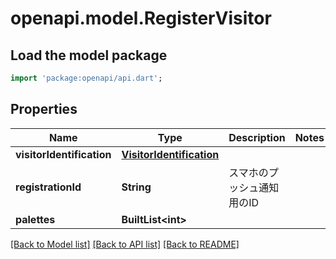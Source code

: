 # openapi.model.RegisterVisitor

## Load the model package
```dart
import 'package:openapi/api.dart';
```

## Properties
Name | Type | Description | Notes
------------ | ------------- | ------------- | -------------
**visitorIdentification** | [**VisitorIdentification**](VisitorIdentification.md) |  | 
**registrationId** | **String** | スマホのプッシュ通知用のID | 
**palettes** | **BuiltList&lt;int&gt;** |  | 

[[Back to Model list]](../README.md#documentation-for-models) [[Back to API list]](../README.md#documentation-for-api-endpoints) [[Back to README]](../README.md)


